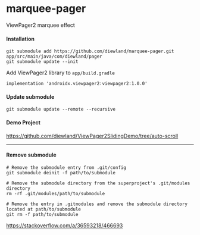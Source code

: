 # marquee-pager
ViewPager2 marquee effect

#### Installation

```
git submodule add https://github.com/diewland/marquee-pager.git app/src/main/java/com/diewland/pager
git submodule update --init
```

Add ViewPager2 library to `app/build.gradle`

```
implementation 'androidx.viewpager2:viewpager2:1.0.0'
```

#### Update submodule

```
git submodule update --remote --recursive
```

#### Demo Project

https://github.com/diewland/ViewPager2SlidingDemo/tree/auto-scroll

---

#### Remove submodule

```
# Remove the submodule entry from .git/config
git submodule deinit -f path/to/submodule

# Remove the submodule directory from the superproject's .git/modules directory
rm -rf .git/modules/path/to/submodule

# Remove the entry in .gitmodules and remove the submodule directory located at path/to/submodule
git rm -f path/to/submodule
```
https://stackoverflow.com/a/36593218/466693
